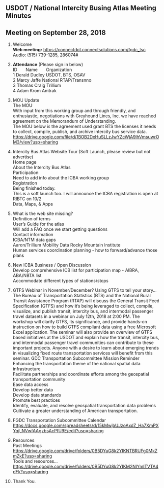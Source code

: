 
## USDOT / National Intercity Busing Atlas Meeting Minutes   
## Meeting on September 28, 2018   

1. Welcome   
**Web meeting:**  https://connectdot.connectsolutions.com/fgdc_tsc   
Audio: (515) 739-1285, 286074#      

2. **Attendance** (Please sign in below)   
ID &nbsp; &nbsp; &nbsp; Name &nbsp; &nbsp; &nbsp; Organization     
1  Derald Dudley   USDOT, BTS, OSAV  
2  Marcy Jaffe  National RTAP/Transnno   
3  Thomas Craig  Trillium   
4  Adam Krom   Amtrak   

3. MOU Update  
The MOU  
With input from this working group and through friendly, and enthusiastic, negotiations with Greyhound Lines, Inc. we have reached agreement on the Memorandum of Understanding.  
The MOU below is the agreement used grant BTS the licenses it needs to collect, compile, publish, and archive intercity bus service data.  
https://drive.google.com/file/d/1BOB2DxHuSLLzJwYZcWjA9IhVmsuwrOM3/view?usp=sharing  

4. Intercity Bus Atlas Website Tour (Soft Launch, please review but not advertise)  
Home page  
About the Intercity Bus Atlas  
Participation  
Need to add info about the ICBA working group  
Registration  
Being finished today.  
This is a soft launch too. I will announce the ICBA registration is open at RIBTC on 10/2  
Data, Maps, & Apps  

5. What is the web site missing?   
Definition of terms  
User’s Guide for the atlas  
Will add a FAQ once we start getting questions  
Contact information  
ICBA/NTM data gaps  
Aaron/Trillium Mobility Data Rocky Mountain Institute  
Human services coordination planning - how to forward/advance those plans  

6. New ICBA Business / Open Discussion  
Develop comprehensive ICB list for participation map - AIBRA, ABA/NBTA list  
Accommodate different types of stations/stops  
	
7. GTFS Webinar in November/December?
Using GTFS to tell your story…
The Bureau of Transportation Statistics (BTS) and the National Rural Transit Assistance Program (RTAP) will discuss the General Transit Feed Specification (GTFS) and how it’s being leveraged to collect, compile, visualize, and publish transit, intercity bus, and intermodal passenger travel datasets in a webinar on July 12th, 2018 at 2:00 PM.
The workshop will clarify GTFS, its significance, and provide hands-on instruction on how to build GTFS compliant data using a free Microsoft Excel application.   The seminar will also provide an overview of GTFS based initiatives at the USDOT and explain how the transit, intercity bus, and intermodal passenger travel communities can contribute to these important projects.
Anyone with a desire to learn about emerging trends in visualizing fixed route transportation services will benefit from this seminar.
GDC Transportation Subcommittee Mission Reminder  
Enhancing the transportation theme of the national spatial data infrastructure  
Facilitate partnerships and coordinate efforts among the geospatial transportation community  
Ease data access  
Develop better data  
Develop data standards  
Promote best practices  
Identify, evaluate, and resolve geospatial transportation data problems  
Cultivate a greater understanding of American transportation.  
 	
8. FGDC Transportation Subcommittee Calendar  
https://docs.google.com/spreadsheets/d/15kMwjbUJzoAxdZ_Ha7XmPXYqjLNVwfAAgzbsAcPfU9E/edit?usp=sharing  

9. Resources  
Past Meetings  
https://drive.google.com/drive/folders/0B5DYuG8k2YIKNTBRUFg0MkZmZkE?usp=sharing  
Tools and resources...  
https://drive.google.com/drive/folders/0B5DYuG8k2YIKM2NIYmlTVTA4dFk?usp=sharing  

10. Thank You.  

